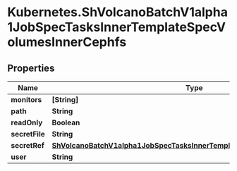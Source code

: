 # Kubernetes.ShVolcanoBatchV1alpha1JobSpecTasksInnerTemplateSpecVolumesInnerCephfs

## Properties

Name | Type | Description | Notes
------------ | ------------- | ------------- | -------------
**monitors** | **[String]** |  | 
**path** | **String** |  | [optional] 
**readOnly** | **Boolean** |  | [optional] 
**secretFile** | **String** |  | [optional] 
**secretRef** | [**ShVolcanoBatchV1alpha1JobSpecTasksInnerTemplateSpecImagePullSecretsInner**](ShVolcanoBatchV1alpha1JobSpecTasksInnerTemplateSpecImagePullSecretsInner.md) |  | [optional] 
**user** | **String** |  | [optional] 


